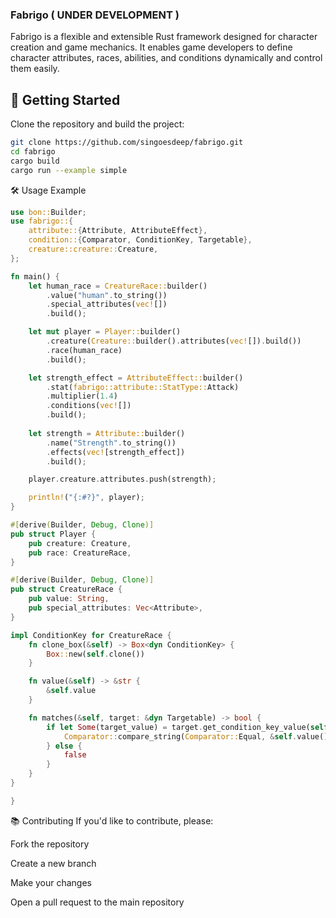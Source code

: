 ### Fabrigo ( UNDER DEVELOPMENT )
Fabrigo is a flexible and extensible Rust framework designed for character creation and game mechanics. It enables game developers to define character attributes, races, abilities, and conditions dynamically and control them easily.

## 🚀 Getting Started
Clone the repository and build the project:

```bash
git clone https://github.com/singoesdeep/fabrigo.git
cd fabrigo
cargo build
cargo run --example simple
```

🛠 Usage Example
```rust
use bon::Builder;
use fabrigo::{
    attribute::{Attribute, AttributeEffect},
    condition::{Comparator, ConditionKey, Targetable},
    creature::creature::Creature,
};

fn main() {
    let human_race = CreatureRace::builder()
        .value("human".to_string())
        .special_attributes(vec![])
        .build();

    let mut player = Player::builder()
        .creature(Creature::builder().attributes(vec![]).build())
        .race(human_race)
        .build();

    let strength_effect = AttributeEffect::builder()
        .stat(fabrigo::attribute::StatType::Attack)
        .multiplier(1.4)
        .conditions(vec![])
        .build();
    
    let strength = Attribute::builder()
        .name("Strength".to_string())
        .effects(vec![strength_effect])
        .build();

    player.creature.attributes.push(strength);

    println!("{:#?}", player);
}

#[derive(Builder, Debug, Clone)]
pub struct Player {
    pub creature: Creature,
    pub race: CreatureRace,
}

#[derive(Builder, Debug, Clone)]
pub struct CreatureRace {
    pub value: String,
    pub special_attributes: Vec<Attribute>,
}

impl ConditionKey for CreatureRace {
    fn clone_box(&self) -> Box<dyn ConditionKey> {
        Box::new(self.clone())
    }

    fn value(&self) -> &str {
        &self.value
    }

    fn matches(&self, target: &dyn Targetable) -> bool {
        if let Some(target_value) = target.get_condition_key_value(self) {
            Comparator::compare_string(Comparator::Equal, &self.value().to_string(), &target_value)
        } else {
            false
        }
    }
}

}
```

📚 Contributing
If you'd like to contribute, please:

Fork the repository

Create a new branch

Make your changes

Open a pull request to the main repository

